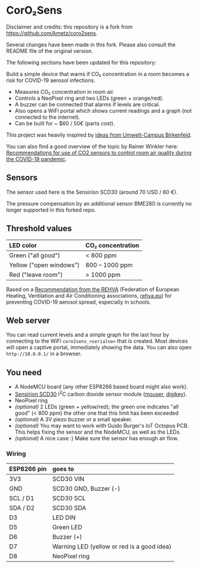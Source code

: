 # CorO₂Sens

Disclaimer and credits: this repository is a fork from https://github.com/kmetz/coro2sens.

Several changes have been made in this fork. Please also consult the README file of the original version.

The following sections have been updated for this repository:



Build a simple device that warns if CO₂ concentration in a room becomes a risk for COVID-19 aerosol infections.

- Measures CO₂ concentration in room air.
- Controls a NeoPixel ring and two LEDs (green + orange/red).
- A buzzer can be connected that alarms if levels are critical.
- Also opens a WiFi portal which shows current readings and a graph (not connected to the internet).
- Can be built for ~ $60 / 50€ (parts cost).

This project was heavily inspired by [ideas from Umwelt-Campus Birkenfeld](https://www.umwelt-campus.de/forschung/projekte/iot-werkstatt/ideen-zur-corona-krise).

You can also find a good overview of the topic by Rainer Winkler here: [Recommendations for use of CO2 sensors to control room air quality during the COVID-19 pandemic](https://medium.com/@rainer.winkler.poaceae/recommendations-for-use-of-co2-sensors-to-control-room-air-quality-during-the-covid-19-pandemic-c04cac6644d0).




## Sensors
The sensor used here is the Sensirion SCD30 (around 70 USD / 60 €).

The pressure compensation by an additional sensor BME280 is currently no longer supported in this forked repo.




## Threshold values
| LED color                 |CO₂ concentration |
|:--------------------------|:----------------------------|
| Green ("all good")        | < 800 ppm                  |
| Yellow ("open windows")   | 800 – 1000 ppm             |
| Red ("leave room")        | \> 1000 ppm                 |

Based on a [Recommendation from the REHVA](https://www.rehva.eu/fileadmin/user_upload/REHVA_COVID-19_guidance_document_V3_03082020.pdf)
(Federation of European Heating, Ventilation and Air Conditioning associations, [rehva.eu](https://www.rehva.eu/))
for preventing COVID-19 aerosol spread, especially in schools.




## Web server
You can read current levels and a simple graph for the last hour by connecting to the WiFi `coro2sens_<serialno>` that is created.
Most devices will open a captive portal, immediately showing the data. You can also open `http://10.0.0.1/` in a browser.




## You need
- A NodeMCU board (any other ESP8266 based board might also work).
- [Sensirion SCD30](https://www.sensirion.com/en/environmental-sensors/carbon-dioxide-sensors/carbon-dioxide-sensors-co2/) I<sup>2</sup>C carbon dioxide sensor module ([mouser](https://mouser.com/ProductDetail/Sensirion/SCD30?qs=rrS6PyfT74fdywu4FxpYjQ==), [digikey](https://www.digikey.com/product-detail/en/sensirion-ag/SCD30/1649-1098-ND/8445334)).
- NeoPixel ring
- *(optional)* 2 LEDs (green + yellow/red); the green one indicates "all good" (< 800 ppm) the other one that this limit has been exceeded
- *(optional)* A 3V piezo buzzer or a small speaker.
- *(optional)* You may want to work with Guido Burger's IoT Octopus PCB. This helps fixing the sensor and the NodeMCU, as well as the LEDs.
- *(optional)* A nice case :) Make sure the sensor has enough air flow.




### Wiring

| ESP8266 pin | goes to                                    |
| :---------- | :----------------------------------------- |
| 3V3         | SCD30 VIN                                  |
| GND         | SCD30 GND, Buzzer (-)                      |
| SCL / D1    | SCD30 SCL                                  |
| SDA / D2    | SCD30 SDA                                  |
| D3          | LED DIN                                    |
| D5          | Green LED                                  |
| D6          | Buzzer (+)                                 |
| D7          | Warning LED (yellow or red is a good idea) |
| D8          | NeoPixel ring                              |

